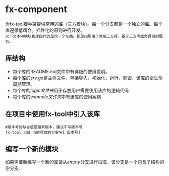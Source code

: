 # fx-component
为fx-tool脚手架提供常用的库（三方模块）。每一个分支都是一个独立的库。每个库遵循低耦合，插件化的原则进行开发。  
`以下文本中模块和库指代的是同一个东西。都是指引用了常用三方库，基于三方库能力提供的服务。`

## 库结构
* 每个库的README.md文件中有详细的使用说明。
* 每个库的*srv.go*是主体文件，包括导入，初始化，运行，销毁，该库的全生命周期管理。
* 每个库的*logic文件夹*用于存放用户需要使用该库的逻辑代码
* 每个库的*example文件夹*中有该库的使用案例

## 在项目中使用fx-tool中引入该库
```shell
#版本号的缺省值是最新版本，建议不写版本号
fx-tool add 当前项目的分支名[:版本号]
```

## 编写一个新的模块
如果需要新编写一个新的库请从*empty*分支进行拉取，该分支是一个包含了结构的空分支。